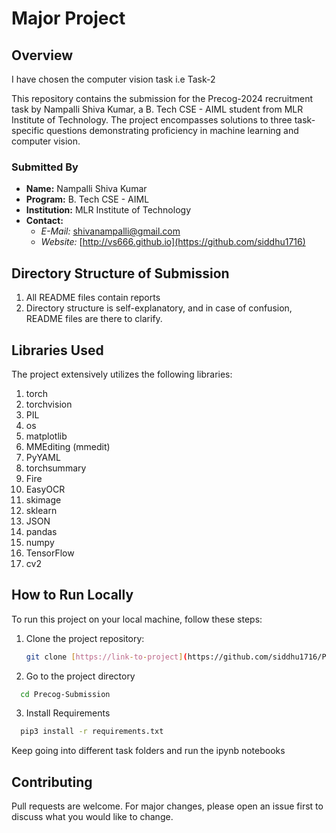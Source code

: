 # Major Project 

## Overview

I have chosen the computer vision task i.e Task-2

This repository contains the submission for the Precog-2024 recruitment task by Nampalli Shiva Kumar, a B. Tech CSE - AIML student from MLR Institute of Technology. The project encompasses solutions to three task-specific questions demonstrating proficiency in machine learning and computer vision.

### Submitted By

- **Name:** Nampalli Shiva Kumar
- **Program:** B. Tech CSE - AIML
- **Institution:** MLR Institute of Technology
- **Contact:** 
  - *E-Mail:* shivanampalli@gmail.com
  - *Website:* [http://vs666.github.io](https://github.com/siddhu1716)

## Directory Structure of Submission

1. All README files contain reports 
2. Directory structure is self-explanatory, and in case of confusion, README files are there to clarify.

## Libraries Used

The project extensively utilizes the following libraries:

1. torch
2. torchvision
3. PIL
4. os
5. matplotlib
6. MMEditing (mmedit)
7. PyYAML
8. torchsummary
9. Fire
10. EasyOCR
11. skimage
12. sklearn
13. JSON
14. pandas
15. numpy
16. TensorFlow
17. cv2

## How to Run Locally

To run this project on your local machine, follow these steps:

1. Clone the project repository:

   ```bash
   git clone [https://link-to-project](https://github.com/siddhu1716/Precog_Submission.git)
2. Go to the project directory

```bash
  cd Precog-Submission
```

3. Install Requirements

```bash
  pip3 install -r requirements.txt
```
Keep going into different task folders and run the ipynb notebooks

## Contributing

Pull requests are welcome. For major changes, please open an issue first
to discuss what you would like to change.
